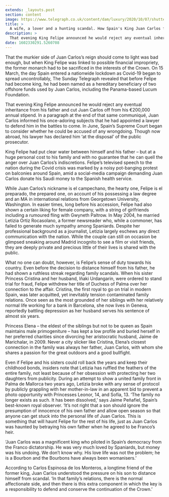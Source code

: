 ```yaml
--- 
extends: _layouts.post 
section: content 
image: https://www.telegraph.co.uk/content/dam/luxury/2020/10/07/shutterstock_editorial_1301232c_trans_NvBQzQNjv4BqPwpiQFRXb14A084w1o8A13Sqenyz-1xz5ihJMaqpYO8.jpg?impolicy=logo-overlay 
title: > 
  A wife, a lover and a hunting scandal. How Spain's King Juan Carlos fell from his throne 
description: > 
  That evening King Felipe announced he would reject any eventual inheritance from his father and cut Juan Carlos off from his €200,000 annual stipend.In a paragraph at the end of that same communiqué, Juan Carlos informed his once-adoring subjects that he had appointed a lawyer to defend him in the battles to come.Never a city slicker like Cristina, Elena’s closest connection in the family was always her father, Juan Carlos, with whom she shares a passion for the great outdoors and a good bullfight.‘Juan Carlos was a magnificent king who piloted in Spain’s democracy from the Franco dictatorship.His love life was not the problem; he is a Bourbon and the Bourbons have always been womanisers.’According to Carlos Espinosa de los Monteros, a longtime friend of the former king, Juan Carlos understood the pressure on his son to distance himself from scandal. 
date: 1602330291.5260708 
--- 
```

That the murkier side of Juan Carlos’s reign should come to light was bad enough, but when King Felipe was linked to possible financial impropriety, the former monarch had to be sacrificed in the interests of the Crown. On 15 March, the day Spain entered a nationwide lockdown as Covid-19 began to spread uncontrollably, The Sunday Telegraph revealed that before Felipe had become king, he had been named as a hereditary beneficiary of two offshore funds used by Juan Carlos, including the Panama-based Lucum Foundation.

That evening King Felipe announced he would reject any eventual inheritance from his father and cut Juan Carlos off from his €200,000 annual stipend. In a paragraph at the end of that same communiqué, Juan Carlos informed his once-adoring subjects that he had appointed a lawyer to defend him in the battles to come. In June, Spain’s Supreme Court began to consider whether he could be accused of any wrongdoing. Though now abroad, his lawyer has declared him ‘at the disposal’ of the public prosecutor.

King Felipe had put clear water between himself and his father – but at a huge personal cost to his family and with no guarantee that he can quell the anger over Juan Carlos’s indiscretions. Felipe’s televised speech to the nation during the Covid crisis was marked by a noisy pot-banging protest on balconies around Spain, amid a social-media campaign demanding Juan Carlos donate his Saudi money to the Spanish health service.

While Juan Carlos’s nickname is el campechano, the hearty one, Felipe is el preparado, the prepared one, on account of his possessing a law degree and an MA in international relations from Georgetown University, Washington. In easier times, long before his accession, Felipe had also shown a certain liking for female company, with a string of girlfriends including a rumoured fling with Gwyneth Paltrow. In May 2004, he married Letizia Ortiz Rocasolano, a former newsreader who, while a commoner, has failed to generate much sympathy among Spaniards. Despite her professional background as a journalist, Letizia largely eschews any direct communication with the nation. While the couple can still on occasion be glimpsed sneaking around Madrid incognito to see a film or visit friends, they are deeply private and precious little of their lives is shared with the public.

What no one can doubt, however, is Felipe’s sense of duty towards his country. Even before the decision to distance himself from his father, he had shown a ruthless streak regarding family scandals. When his sister Princess Cristina and her husband, Iñaki Urdangarin, were ordered to stand trial for fraud, Felipe withdrew her title of Duchess of Palma over her connection to the affair. Cristina, the first royal to go on trial in modern Spain, was later acquitted, yet inevitably tension contaminated family relations. Once seen as the most grounded of her siblings with her relatively normal life working for a bank in Barcelona, she now lives in Geneva, reportedly battling depression as her husband serves his sentence of almost six years.

Princess Elena – the eldest of the siblings but not to be queen as Spain maintains male primogeniture – has kept a low profile and buried herself in her preferred charities since divorcing her aristocratic husband, Jaime de Marichalar, in 2009. Never a city slicker like Cristina, Elena’s closest connection in the family was always her father, Juan Carlos, with whom she shares a passion for the great outdoors and a good bullfight.

Even if Felipe and his sisters could roll back the years and keep their childhood bonds, insiders note that Letizia has ruffled the feathers of the entire family, not least because of her obsession with protecting her two daughters from publicity. During an attempt to show a united family front in Palma de Mallorca two years ago, Letizia broke with any sense of protocol by publicly grappling with her mother-in-law in an apparent bid to prevent a photo opportunity with Princesses Leonor, 14, and Sofía, 13. ‘The family no longer exists as such. It has been dissolved,’ says Jaime Peñafiel, Spain’s best-known royal observer. ‘It’s not right that a son should ignore the presumption of innocence of his own father and allow open season so that anyone can get stuck into the personal life of Juan Carlos. This is something that will haunt Felipe for the rest of his life, just as Juan Carlos was haunted by betraying his own father when he agreed to be Franco’s heir.

‘Juan Carlos was a magnificent king who piloted in Spain’s democracy from the Franco dictatorship. He was very much loved by Spaniards, but money was his undoing. We don’t know why. His love life was not the problem; he is a Bourbon and the Bourbons have always been womanisers.’

According to Carlos Espinosa de los Monteros, a longtime friend of the former king, Juan Carlos understood the pressure on his son to distance himself from scandal. ‘In that family’s relations, there is the normal affectionate side, and then there is this extra component in which the key is a responsibility to defend and conserve the continuation of the Crown.’
